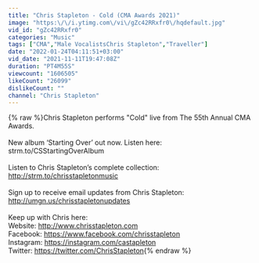 ```yaml
---
title: "Chris Stapleton - Cold (CMA Awards 2021)"
image: "https:\/\/i.ytimg.com\/vi\/gZc42RRxfr0\/hqdefault.jpg"
vid_id: "gZc42RRxfr0"
categories: "Music"
tags: ["CMA","Male VocalistsChris Stapleton","Traveller"]
date: "2022-01-24T04:11:51+03:00"
vid_date: "2021-11-11T19:47:08Z"
duration: "PT4M55S"
viewcount: "1606505"
likeCount: "26099"
dislikeCount: ""
channel: "Chris Stapleton"
---
```

{% raw %}Chris Stapleton performs &quot;Cold&quot; live from The 55th Annual CMA Awards.<br /><br />New album ‘Starting Over’ out now. Listen here: strm.to/CSStartingOverAlbum<br /><br />Listen to Chris Stapleton’s complete collection: <a rel="nofollow" target="blank" href="http://strm.to/chrisstapletonmusic">http://strm.to/chrisstapletonmusic</a><br /><br />Sign up to receive email updates from Chris Stapleton: <a rel="nofollow" target="blank" href="http://umgn.us/chrisstapletonupdates">http://umgn.us/chrisstapletonupdates</a><br /><br />Keep up with Chris here:<br />Website: <a rel="nofollow" target="blank" href="http://www.chrisstapleton.com">http://www.chrisstapleton.com</a><br />Facebook: <a rel="nofollow" target="blank" href="https://www.facebook.com/chrisstapleton">https://www.facebook.com/chrisstapleton</a><br />Instagram: <a rel="nofollow" target="blank" href="https://instagram.com/castapleton">https://instagram.com/castapleton</a><br />Twitter: <a rel="nofollow" target="blank" href="https://twitter.com/ChrisStapleton">https://twitter.com/ChrisStapleton</a>{% endraw %}
